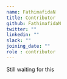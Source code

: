 ```yaml
---
name: FathimafidaN
title: Contributor
github: FathimafidaN
twitter: ""
linkedin: ""
slack: ""
joining_date: ""
role : contributor
---
```


Still waiting for this
